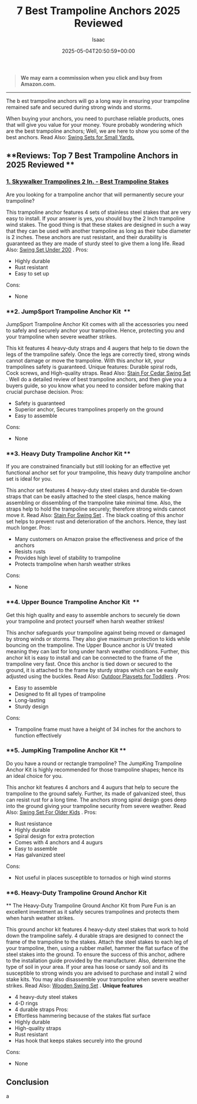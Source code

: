 ﻿---
author: Isaac
layout: post
title: 7 Best Trampoline Anchors 2025 Reviewed
date: '2025-05-04T20:50:59+00:00'
categories:
- Guide
tags: []
slug: /best-trampoline-anchors/
lastmod: 2025-05-07T12:21:25+03:00
---
> **We may earn a commission when you click and buy from Amazon.com.**
>

---
The b
est trampoline anchors will go a long way in ensuring your trampoline remained safe and secured during strong winds and storms.

When buying your anchors, you need to purchase reliable products, ones that will give you value for your money.
Youre probably wondering which are the best trampoline anchors; Well, we are here to show you some of the best anchors. Read Also:
[Swing Sets for Small Yards.](https://pestpolicy.com/best-swing-sets-for-small-yards/)
## **Reviews: Top 7 Best Trampoline Anchors in 2025 Reviewed **
### [1. Skywalker Trampolines 2 In. - Best Trampoline Stakes](https://www.amazon.com/dp/B005I62R6G/?tag=p-policy-20)
Are you looking for a trampoline anchor that will permanently secure your trampoline?

This trampoline anchor features 4 sets of stainless steel stakes that are very easy to install. If your answer is yes, you should buy the 2 Inch trampoline wind stakes.
The good thing is that these stakes are designed in such a way that they can be used with another trampoline as long as their tube diameter is 2 inches.
These anchors are rust resistant, and their durability is guaranteed as they are made of sturdy steel to give them a long life. Read Also:
[Swing Set Under 200](https://pestpolicy.com/best-swing-set-under-200/)
.
Pros:
- Highly durable
- Rust resistant
- Easy to set up

Cons:
- None

### **2. JumpSport Trampoline Anchor Kit  **
JumpSport Trampoline Anchor Kit comes with all the accessories you need to safely and securely anchor your trampoline. Hence, protecting you and your trampoline when severe weather strikes.


This kit features 4 heavy-duty straps and 4 augers that help to tie down the legs of the trampoline safely. Once the legs are correctly tired, strong winds cannot damage or move the trampoline.
With this anchor kit, your trampolines safety is guaranteed. Unique features: Durable spiral rods, Cock screws, and High-quality straps. Read Also:
[Stain For Cedar Swing Set](https://pestpolicy.com/best-stain-for-cedar-swing-set/)
.
Well do a detailed review of best trampoline anchors, and then give you a buyers guide, so you know what you need to consider before making that crucial purchase decision.
Pros:
- Safety is guaranteed
- Superior anchor, Secures trampolines properly on the ground
- Easy to assemble

Cons:
- None

### **3. Heavy Duty Trampoline Anchor Kit **
If you are constrained financially but still looking for an effective yet functional anchor set for your trampoline, this heavy duty trampoline anchor set is ideal for you.


This anchor set features 4 heavy-duty steel stakes and durable tie-down straps that can be easily attached to the steel clasps, hence making assembling or dissembling of the trampoline take minimal time.
Also, the straps help to hold the trampoline securely; therefore strong winds cannot move it. Read Also:
[Stain For Swing Set](https://pestpolicy.com/best-stain-for-swing-set/)
.
The black coating of this anchor set helps to prevent rust and deterioration of the anchors. Hence, they last much longer.
Pros:
- Many customers on Amazon praise the effectiveness and price of the anchors
- Resists rusts
- Provides high level of stability to trampoline
- Protects trampoline when harsh weather strikes

Cons:
- None

### **4. Upper Bounce Trampoline Anchor Kit  **
Get this high quality and easy to assemble anchors to securely tie down your trampoline and protect yourself when harsh weather strikes!

This anchor safeguards your trampoline against being moved or damaged by strong winds or storms. They also give maximum protection to kids while bouncing on the trampoline.
The Upper Bounce anchor is UV treated meaning they can last for long under harsh weather conditions. Further, this anchor kit is easy to install and can be connected to the frame of the trampoline very fast.
Once this anchor is tied down or secured to the ground, it is attached to the frame by sturdy straps which can be easily adjusted using the buckles. Read Also:
[Outdoor Playsets for Toddlers](https://pestpolicy.com/best-outdoor-playsets-for-toddlers/)
.
Pros:
- Easy to assemble
- Designed to fit all types of trampoline
- Long-lasting
- Sturdy design

Cons:
- Trampoline frame must have a height of 34 inches for the anchors to function effectively

### **5. JumpKing Trampoline Anchor Kit **
Do you have a round or rectangle trampoline? The JumpKing Trampoline Anchor Kit is highly recommended for those trampoline shapes; hence its an ideal choice for you.


This anchor kit features 4 anchors and 4 augurs that help to secure the trampoline to the ground safely. Further, its made of galvanized steel, thus can resist rust for a long time.
The anchors strong spiral design goes deep into the ground giving your trampoline security from severe weather. Read Also:
[Swing Set For Older Kids](https://pestpolicy.com/best-swing-set-for-older-kids/)
.
Pros:
- Rust resistance
- Highly durable
- Spiral design for extra protection
- Comes with 4 anchors and 4 augurs
- Easy to assemble
- Has galvanized steel

Cons:
- Not useful in places susceptible to tornados or high wind storms

### **6. Heavy-Duty Trampoline Ground Anchor Kit
**
The Heavy-Duty Trampoline Ground Anchor Kit from Pure Fun is an excellent investment as it safely secures trampolines and protects them when harsh weather strikes.


This ground anchor kit features 4 heavy-duty steel stakes that work to hold down the trampoline safely. 4 durable straps are designed to connect the frame of the trampoline to the stakes.
Attach the steel stakes to each leg of your trampoline, then, using a rubber mallet, hammer the flat surface of the steel stakes into the ground.
To ensure the success of this anchor, adhere to the installation guide provided by the manufacturer.
Also, determine the type of soil in your area. If your area has loose or sandy soil and its susceptible to strong winds you are advised to purchase and install 2 wind stake kits.
You may also disassemble your trampoline when severe weather strikes. Read Also:
[Wooden Swing Set](https://pestpolicy.com/best-wooden-swing-set-reviews/)
.
**Unique features**
- 4 heavy-duty steel stakes
- 4-D rings
- 4 durable straps
Pros:
- Effortless hammering because of the stakes flat surface
- Highly durable
- High-quality straps
- Rust resistant
- Has hook that keeps stakes securely into the ground

Cons:
- None

## Conclusion
a
